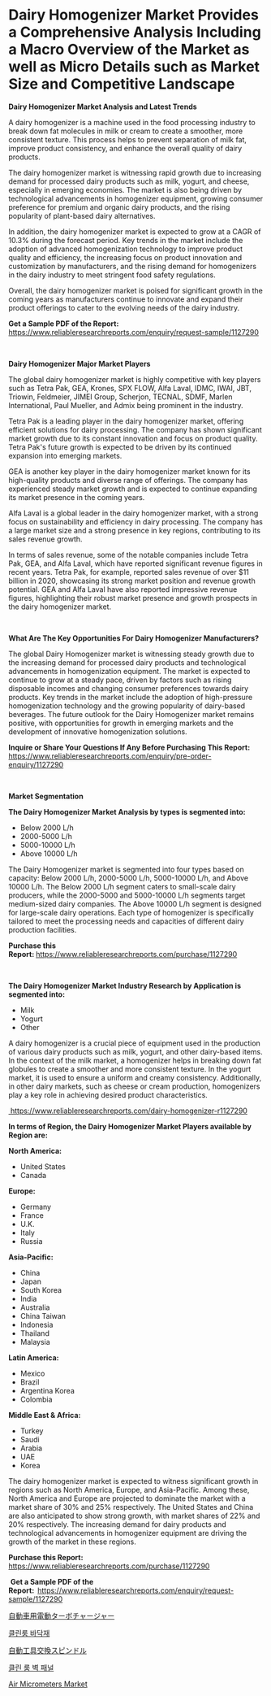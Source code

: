<p><h1>Dairy Homogenizer Market Provides a Comprehensive Analysis Including a Macro Overview of the Market as well as Micro Details such as Market Size and Competitive Landscape</h1></p><p><strong>Dairy Homogenizer Market Analysis and Latest Trends</strong></p>
<p><p>A dairy homogenizer is a machine used in the food processing industry to break down fat molecules in milk or cream to create a smoother, more consistent texture. This process helps to prevent separation of milk fat, improve product consistency, and enhance the overall quality of dairy products. </p><p>The dairy homogenizer market is witnessing rapid growth due to increasing demand for processed dairy products such as milk, yogurt, and cheese, especially in emerging economies. The market is also being driven by technological advancements in homogenizer equipment, growing consumer preference for premium and organic dairy products, and the rising popularity of plant-based dairy alternatives.</p><p>In addition, the dairy homogenizer market is expected to grow at a CAGR of 10.3% during the forecast period. Key trends in the market include the adoption of advanced homogenization technology to improve product quality and efficiency, the increasing focus on product innovation and customization by manufacturers, and the rising demand for homogenizers in the dairy industry to meet stringent food safety regulations.</p><p>Overall, the dairy homogenizer market is poised for significant growth in the coming years as manufacturers continue to innovate and expand their product offerings to cater to the evolving needs of the dairy industry.</p></p>
<p><strong>Get a Sample PDF of the Report:&nbsp;</strong> <a href="https://www.reliableresearchreports.com/enquiry/request-sample/1127290">https://www.reliableresearchreports.com/enquiry/request-sample/1127290</a></p>
<p>&nbsp;</p>
<p><strong>Dairy Homogenizer Major Market Players</strong></p>
<p><p>The global dairy homogenizer market is highly competitive with key players such as Tetra Pak, GEA, Krones, SPX FLOW, Alfa Laval, IDMC, IWAI, JBT, Triowin, Feldmeier, JIMEI Group, Scherjon, TECNAL, SDMF, Marlen International, Paul Mueller, and Admix being prominent in the industry.</p><p>Tetra Pak is a leading player in the dairy homogenizer market, offering efficient solutions for dairy processing. The company has shown significant market growth due to its constant innovation and focus on product quality. Tetra Pak's future growth is expected to be driven by its continued expansion into emerging markets.</p><p>GEA is another key player in the dairy homogenizer market known for its high-quality products and diverse range of offerings. The company has experienced steady market growth and is expected to continue expanding its market presence in the coming years.</p><p>Alfa Laval is a global leader in the dairy homogenizer market, with a strong focus on sustainability and efficiency in dairy processing. The company has a large market size and a strong presence in key regions, contributing to its sales revenue growth.</p><p>In terms of sales revenue, some of the notable companies include Tetra Pak, GEA, and Alfa Laval, which have reported significant revenue figures in recent years. Tetra Pak, for example, reported sales revenue of over $11 billion in 2020, showcasing its strong market position and revenue growth potential. GEA and Alfa Laval have also reported impressive revenue figures, highlighting their robust market presence and growth prospects in the dairy homogenizer market.</p></p>
<p>&nbsp;</p>
<p><strong>What Are The Key Opportunities For Dairy Homogenizer Manufacturers?</strong></p>
<p><p>The global Dairy Homogenizer market is witnessing steady growth due to the increasing demand for processed dairy products and technological advancements in homogenization equipment. The market is expected to continue to grow at a steady pace, driven by factors such as rising disposable incomes and changing consumer preferences towards dairy products. Key trends in the market include the adoption of high-pressure homogenization technology and the growing popularity of dairy-based beverages. The future outlook for the Dairy Homogenizer market remains positive, with opportunities for growth in emerging markets and the development of innovative homogenization solutions.</p></p>
<p><strong>Inquire or Share Your Questions If Any Before Purchasing This Report:</strong> <a href="https://www.reliableresearchreports.com/enquiry/pre-order-enquiry/1127290">https://www.reliableresearchreports.com/enquiry/pre-order-enquiry/1127290</a></p>
<p>&nbsp;</p>
<p><strong>Market Segmentation</strong></p>
<p><strong>The Dairy Homogenizer Market Analysis by types is segmented into:</strong></p>
<p><ul><li>Below 2000 L/h</li><li>2000-5000 L/h</li><li>5000-10000 L/h</li><li>Above 10000 L/h</li></ul></p>
<p><p>The Dairy Homogenizer market is segmented into four types based on capacity: Below 2000 L/h, 2000-5000 L/h, 5000-10000 L/h, and Above 10000 L/h. The Below 2000 L/h segment caters to small-scale dairy producers, while the 2000-5000 and 5000-10000 L/h segments target medium-sized dairy companies. The Above 10000 L/h segment is designed for large-scale dairy operations. Each type of homogenizer is specifically tailored to meet the processing needs and capacities of different dairy production facilities.</p></p>
<p><strong>Purchase this Report:&nbsp;</strong><a href="https://www.reliableresearchreports.com/purchase/1127290">https://www.reliableresearchreports.com/purchase/1127290</a></p>
<p>&nbsp;</p>
<p><strong>The Dairy Homogenizer Market Industry Research by Application is segmented into:</strong></p>
<p><ul><li>Milk</li><li>Yogurt</li><li>Other</li></ul></p>
<p><p>A dairy homogenizer is a crucial piece of equipment used in the production of various dairy products such as milk, yogurt, and other dairy-based items. In the context of the milk market, a homogenizer helps in breaking down fat globules to create a smoother and more consistent texture. In the yogurt market, it is used to ensure a uniform and creamy consistency. Additionally, in other dairy markets, such as cheese or cream production, homogenizers play a key role in achieving desired product characteristics.</p></p>
<p><a href="https://www.reliableresearchreports.com/dairy-homogenizer-r1127290">&nbsp;https://www.reliableresearchreports.com/dairy-homogenizer-r1127290</a></p>
<p><strong>In terms of Region, the Dairy Homogenizer Market Players available by Region are:</strong></p>
<p>
    <p> <strong> North America: </strong>
        <ul>
            <li>United States</li>
            <li>Canada</li>
        </ul>
        </p> 
    <p> <strong> Europe: </strong>
        <ul>
            <li>Germany</li>
            <li>France</li>
            <li>U.K.</li>
            <li>Italy</li>
            <li>Russia</li>
        </ul>
        </p> 
    <p> <strong> Asia-Pacific: </strong>
        <ul>
            <li>China</li>
            <li>Japan</li>
            <li>South Korea</li>
            <li>India</li>
            <li>Australia</li>
            <li>China Taiwan</li>
            <li>Indonesia</li>
            <li>Thailand</li>
            <li>Malaysia</li>
        </ul>
        </p> 
    <p> <strong> Latin America: </strong>
        <ul>
            <li>Mexico</li>
            <li>Brazil</li>
            <li>Argentina Korea</li>
            <li>Colombia</li>
        </ul>
        </p> 
    <p> <strong> Middle East & Africa: </strong>
        <ul>
            <li>Turkey</li>
            <li>Saudi</li>
            <li>Arabia</li>
            <li>UAE</li>
            <li>Korea</li>
        </ul>
    </p>
    </p>
<p><p>The dairy homogenizer market is expected to witness significant growth in regions such as North America, Europe, and Asia-Pacific. Among these, North America and Europe are projected to dominate the market with a market share of 30% and 25% respectively. The United States and China are also anticipated to show strong growth, with market shares of 22% and 20% respectively. The increasing demand for dairy products and technological advancements in homogenizer equipment are driving the growth of the market in these regions.</p></p>
<p><strong>Purchase this Report: </strong><a href="https://www.reliableresearchreports.com/purchase/1127290">https://www.reliableresearchreports.com/purchase/1127290</a></p>
<p>&nbsp;<strong>Get a Sample PDF of the Report:&nbsp;&nbsp;</strong><a href="https://www.reliableresearchreports.com/enquiry/request-sample/1127290">https://www.reliableresearchreports.com/enquiry/request-sample/1127290</a></p>
<p><strong></strong></p>
<p><p><a href="https://medium.com/@diegoskiles2023/%E3%82%B0%E3%83%AD%E3%83%BC%E3%83%90%E3%83%AB%E8%87%AA%E5%8B%95%E8%BB%8A%E7%94%A8%E9%9B%BB%E5%8B%95%E3%82%BF%E3%83%BC%E3%83%9C%E3%83%81%E3%83%A3%E3%83%BC%E3%82%B8%E3%83%A3%E3%83%BC%E5%B8%82%E5%A0%B4%E5%8B%95%E5%90%91%E3%81%AB%E9%96%A2%E3%81%99%E3%82%8B%E6%88%A6%E7%95%A5%E7%9A%84%E3%82%A4%E3%83%B3%E3%82%B5%E3%82%A4%E3%83%88-2024%E5%B9%B4-2031%E5%B9%B4-134%E3%83%9A%E3%83%BC%E3%82%B8%E3%81%AB%E3%82%8F%E3%81%9F%E3%81%A3%E3%81%A6%E3%82%AB%E3%83%90%E3%83%BC%E3%81%95%E3%82%8C%E3%81%A6%E3%81%84%E3%81%BE%E3%81%99-efb6947289f8">自動車用電動ターボチャージャー</a></p><p><a href="https://github.com/mduzzalmduzzal601/Market-Research-Report-List-1/blob/main/1266795171145.md">클린룸 바닥재</a></p><p><a href="https://medium.com/@grarrity46851/%E8%87%AA%E5%8B%95%E3%83%84%E3%83%BC%E3%83%AB%E4%BA%A4%E6%8F%9B%E3%82%B9%E3%83%94%E3%83%B3%E3%83%89%E3%83%AB%E5%B8%82%E5%A0%B4%E6%A6%82%E8%A6%81-2024%E5%B9%B4%E3%81%8B%E3%82%892031%E5%B9%B4%E3%81%BE%E3%81%A7%E3%81%AE%E3%82%B0%E3%83%AD%E3%83%BC%E3%83%90%E3%83%AB%E5%B8%82%E5%A0%B4%E3%83%88%E3%83%AC%E3%83%B3%E3%83%89%E3%81%A8%E5%B0%86%E6%9D%A5%E3%81%AE%E5%B1%95%E6%9C%9B-c8e63243dec7">自動工具交換スピンドル</a></p><p><a href="https://github.com/rick7624/Market-Research-Report-List-2/blob/main/1607308171144.md">클린 룸 벽 패널</a></p><p><a href="https://github.com/MaraKoelpin2023/Market-Research-Report-List-1/blob/main/air-micrometers-market.md">Air Micrometers Market</a></p></p>